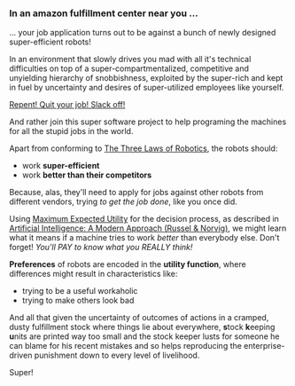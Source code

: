 ### In an amazon fulfillment center near you ...

... your job application turns out to be against a bunch of newly designed super-efficient robots!

In an environment that slowly drives you mad with all it's technical difficulties on top of a super-compartmentalized,
competitive and unyielding hierarchy of snobbishness, exploited by the super-rich and kept in fuel by uncertainty 
and desires of super-utilized employees like yourself.

[Repent! Quit your job! Slack off!](http://subgenius.com/) 

And rather join this super software project to help programing the machines for all the stupid jobs in the world.

Apart from conforming to [The Three Laws of Robotics](https://en.wikipedia.org/wiki/Three_Laws_of_Robotics), 
the robots should:

  - work **super-efficient**
  - work **better than their competitors**

Because, alas, they'll need to apply for jobs against other robots from different vendors, 
trying *to get the job done*, like you once did.

Using [Maximum Expected Utility](https://en.wikipedia.org/wiki/Expected_utility_hypothesis) for the decision process, 
as described in [Artificial Intelligence: A Modern Approach (Russel & Norvig)](http://aima.cs.berkeley.edu/), 
we might learn what it means if a machine tries to work *better* than everybody else. 
Don't forget! *You'll PAY to know what you REALLY think!*

**Preferences** of robots are encoded in the **utility function**, 
where differences might result in characteristics like:
 
  - trying to be a useful workaholic
  - trying to make others look bad

And all that given the uncertainty of outcomes of actions in a cramped, dusty fulfillment stock where things lie
about everywhere, **s**tock **k**eeping **u**nits are printed way too small and the stock keeper lusts for someone 
he can blame for his recent mistakes and so helps reproducing the enterprise-driven punishment down to every 
level of livelihood.

Super!

